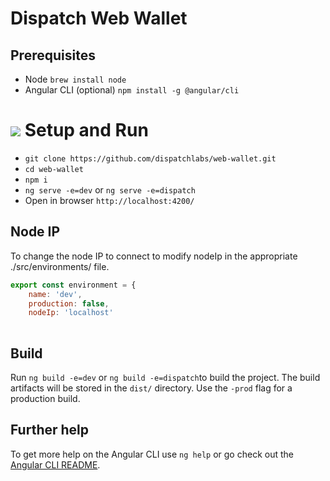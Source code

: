 # Dispatch Web Wallet 

## Prerequisites
- Node `brew install node` 
- Angular CLI (optional)  `npm install -g @angular/cli`

# ![](https://storage.googleapis.com/material-icons/external-assets/v4/icons/svg/ic_directions_run_black_24px.svg) Setup and Run
- `git clone https://github.com/dispatchlabs/web-wallet.git`<br>
- `cd web-wallet`<br>
- `npm i`<br>
- `ng serve -e=dev` or `ng serve -e=dispatch`<br>
- Open in browser `http://localhost:4200/`

## Node IP 
To change the node IP to connect to modify nodeIp in the appropriate ./src/environments/ file. 

~~~javascript
export const environment = {
    name: 'dev',
    production: false,
    nodeIp: 'localhost'
    
~~~



## Build
Run `ng build -e=dev` or `ng build -e=dispatch`to build the project. The build artifacts will be stored in the `dist/` directory. Use the `-prod` flag for a production build.

## Further help
To get more help on the Angular CLI use `ng help` or go check out the [Angular CLI README](https://github.com/angular/angular-cli/blob/master/README.md).
